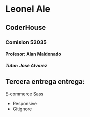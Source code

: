 # Leonel Ale

## CoderHouse
### Comision  52035
#### Profesor: Alan Maldonado 
##### Tutor: José Alvarez

## Tercera entrega entrega:
E-commerce 
Sass 
+ Responsive 
+ Gitignore
